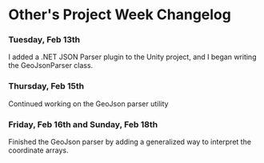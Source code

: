 # Other's Project Week Changelog

### Tuesday, Feb 13th

I added a .NET JSON Parser plugin to the Unity project, and I began writing the GeoJsonParser class.

### Thursday, Feb 15th

Continued working on the GeoJson parser utility

### Friday, Feb 16th and Sunday, Feb 18th

Finished the GeoJson parser by adding a generalized way to interpret the coordinate arrays.